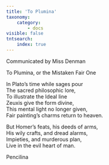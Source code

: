 ```yaml
---
title: 'To Plumina'
taxonomy:
    category:
        - docs
visible: false
tntsearch:
    index: true
---
```


<div class="author">Communicated by Miss Denman</div>

<span class="title">To Plumina, or the Mistaken Fair One</span>
  
In Plato’s time while sages pour  
The sacred philosophic lore,  
To illustrate the Ideal line  
Zeuxis give the form divine,  
This mental light no longer given,  
Fair painting’s charms return to heaven.  
  
But Homer’s feats, his deeds of arms,  
His wily crafts, and dread alarms,  
Impieties, and murderous plan,  
Live in the evil heart of man.  
  
Pencilina  
